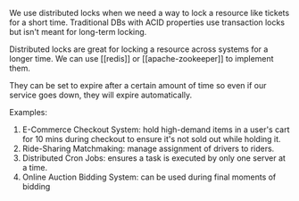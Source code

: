 We use distributed locks when we need a way to lock a resource like tickets for a short time. Traditional DBs with ACID properties use transaction locks but isn't meant for long-term locking.

Distributed locks are great for locking a resource across systems for a longer time. We can use [[redis]] or [[apache-zookeeper]] to implement them.

They can be set to expire after a certain amount of time so even if our service goes down, they will expire automatically.

Examples:
1. E-Commerce Checkout System: hold high-demand items in a user's cart for 10 mins during checkout to ensure it's not sold out while holding it.
2. Ride-Sharing Matchmaking: manage assignment of drivers to riders.
3. Distributed Cron Jobs: ensures a task is executed by only one server at a time.
4. Online Auction Bidding System: can be used during final moments of bidding 
